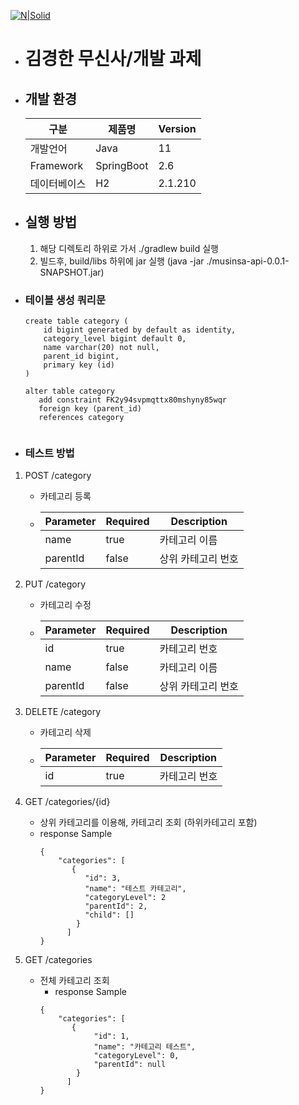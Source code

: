 [![N|Solid](https://jpassets.jobplanet.co.kr/production/uploads/company/logo/355596/thumb_logo-thumb_3x.png)](https://www.musinsa.com/app/)
- # 김경한 무신사/개발 과제



- ## 개발 환경

  |구분|제품명|Version|
  |------|---|---|
  |개발언어|Java|11|
  |Framework|SpringBoot|2.6|
  |데이터베이스|H2|2.1.210|

- ## 실행 방법
  1. 해당 디렉토리 하위로 가서 ./gradlew build 실행
  2. 빌드후, build/libs 하위에 jar 실행 (java -jar ./musinsa-api-0.0.1-SNAPSHOT.jar)
  

- ### 테이블 생성 쿼리문
    ```
    create table category (
        id bigint generated by default as identity,
        category_level bigint default 0,
        name varchar(20) not null,
        parent_id bigint,
        primary key (id)
    )
  
    alter table category 
       add constraint FK2y94svpmqttx80mshyny85wqr 
       foreign key (parent_id) 
       references category
  
  
    ```
- ### 테스트 방법
1. POST /category
    - 카테고리 등록
    - | Parameter|Required|Description|
        |------|---|---|
        | name|true|카테고리 이름|
        | parentId |false|상위 카테고리 번호|
        
2. PUT /category
    - 카테고리 수정
    - | Parameter|Required| Description |
      |------|-------------|---|
      | id|true| 카테고리 번호     |
      | name |false| 카테고리 이름  |
      | parentId |false|상위 카테고리 번호|


3. DELETE /category
    - 카테고리 삭제
   - | Parameter|Required| Description |
     |------|-------------|---|
     | id|true| 카테고리 번호     |


4. GET /categories/{id}
    - 상위 카테고리를 이용해, 카테고리 조회 (하위카테고리 포함)
    - response Sample
        ```
       {
            "categories": [
               {
                  "id": 3,
                  "name": "테스트 카테고리",
                  "categoryLevel": 2
                  "parentId": 2,
                  "child": []
                }
              ]
        }
        ```

5. GET /categories
    - 전체 카테고리 조회
        - response Sample
        ```
       {
            "categories": [
               {
                    "id": 1,
                    "name": "카테고리 테스트",
                    "categoryLevel": 0,
                    "parentId": null
                }
              ]
        }
        ```
     